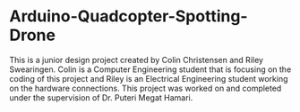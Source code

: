 # Arduino-Quadcopter-Spotting-Drone
This is a junior design project created by Colin Christensen and Riley Swearingen. Colin is a Computer Engineering student that is focusing on the coding of this project and Riley is an Electrical Engineering student working on the hardware connections. This project was worked on and completed under the supervision of Dr. Puteri Megat Hamari.
